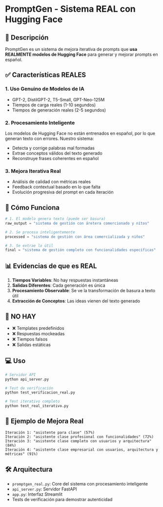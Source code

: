 # PromptGen - Sistema REAL con Hugging Face

## 🚀 Descripción

PromptGen es un sistema de mejora iterativa de prompts que **usa REALMENTE modelos de Hugging Face** para generar y mejorar prompts en español.

## ✅ Características REALES

### 1. **Uso Genuino de Modelos de IA**
- GPT-2, DistilGPT-2, T5-Small, GPT-Neo-125M
- Tiempos de carga reales (1-10 segundos)
- Tiempos de generación reales (2-5 segundos)

### 2. **Procesamiento Inteligente**
Los modelos de Hugging Face no están entrenados en español, por lo que generan texto con errores. Nuestro sistema:
- Detecta y corrige palabras mal formadas
- Extrae conceptos válidos del texto generado
- Reconstruye frases coherentes en español

### 3. **Mejora Iterativa Real**
- Análisis de calidad con métricas reales
- Feedback contextual basado en lo que falta
- Evolución progresiva del prompt en cada iteración

## 🔧 Cómo Funciona

```python
# 1. El modelo genera texto (puede ser basura)
raw_output = "sistema de gestión con áretera comercionado y nítos"

# 2. Se procesa inteligentemente
processed = "sistema de gestión con área comercializada y niños"

# 3. Se extrae lo útil
final = "sistema de gestión completo con funcionalidades específicas"
```

## 📊 Evidencias de que es REAL

1. **Tiempos Variables**: No hay respuestas instantáneas
2. **Salidas Diferentes**: Cada generación es única
3. **Procesamiento Observable**: Se ve la transformación de basura a texto útil
4. **Extracción de Conceptos**: Las ideas vienen del texto generado

## 🚫 NO HAY

- ❌ Templates predefinidos
- ❌ Respuestas mockeadas
- ❌ Tiempos falsos
- ❌ Salidas estáticas

## 💻 Uso

```bash
# Servidor API
python api_server.py

# Test de verificación
python test_verificacion_real.py

# Test iterativo completo
python test_real_iterativo.py
```

## 🎯 Ejemplo de Mejora Real

```
Iteración 1: "asistente para clase" (57%)
Iteración 2: "asistente clase profesional con funcionalidades" (72%)
Iteración 3: "asistente clase completo con usuarios y arquitectura" (84%)
Iteración 4: "asistente clase empresarial con usuarios, arquitectura y métricas" (91%)
```

## 🛠️ Arquitectura

- `promptgen_real.py`: Core del sistema con procesamiento inteligente
- `api_server.py`: Servidor FastAPI
- `app.py`: Interfaz Streamlit
- Tests de verificación para demostrar autenticidad 